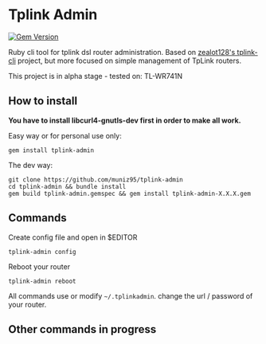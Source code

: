 # Tplink Admin

[![Gem Version](https://badge.fury.io/rb/tplink-admin.svg)](https://badge.fury.io/rb/tplink-admin)

Ruby cli tool for tplink dsl router administration.
Based on [zealot128's tplink-cli](https://github.com/zealot128/tplink-cli) project, but more focused on simple management of TpLink routers.

This project is in alpha stage - tested on: TL-WR741N

## How to install

  **You have to install libcurl4-gnutls-dev first in order to make all work.**

Easy way or for personal use only: 

```
gem install tplink-admin
```

The dev way:

```
git clone https://github.com/muniz95/tplink-admin
cd tplink-admin && bundle install
gem build tplink-admin.gemspec && gem install tplink-admin-X.X.X.gem
```

## Commands

Create config file and open in $EDITOR

```
tplink-admin config
```

Reboot your router

```
tplink-admin reboot
```

All commands use or modify ``~/.tplinkadmin``. change the url / password of your router.

## Other commands in progress
